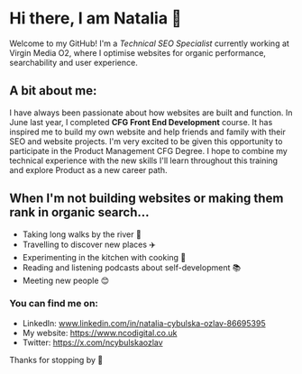 # Hi there, I am Natalia 🙋

Welcome to my GitHub! I'm a  *Technical SEO Specialist* currently working at Virgin Media O2, where I optimise websites for organic performance, searchability and user experience. 

 ## A bit about me: 

I have always been passionate about how websites are built and function. In June last year, I completed **CFG Front End Development** course. It has inspired me to build my own website and help friends and family with their SEO and website projects. 
I'm very excited to be given this opportunity to participate in the Product Management CFG Degree. I hope to combine my technical experience with the new skills I'll learn throughout this training and explore Product as a new career path. 

 ## When I'm not building websites or making them rank in organic search...
 
- Taking long walks by the river 🌊
- Travelling to discover new places ✈️
- Experimenting in the kitchen with cooking 🥘
- Reading and listening podcasts about self-development 📚
- Meeting new people  😊 

### You can find me on: 

+ LinkedIn: www.linkedin.com/in/natalia-cybulska-ozlav-86695395
+ My website: https://www.ncodigital.co.uk
+ Twitter: https://x.com/ncybulskaozlav


Thanks for stopping by  🌸
